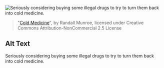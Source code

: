 ![Seriously considering buying some illegal drugs to try to turn them back into cold medicine.](https://imgs.xkcd.com/comics/cold_medicine.png)
> "[Cold Medicine](https://xkcd.com/1618/)", by Randall Munroe, licensed under Creative Commons Attribution-NonCommercial 2.5 License

## Alt Text
Seriously considering buying some illegal drugs to try to turn them back into cold medicine.

